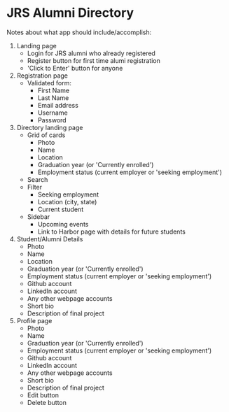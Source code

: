 # JRS Alumni Directory

Notes about what app should include/accomplish:

1. Landing page
   - Login for JRS alumni who already registered
   - Register button for first time alumi registration
   - 'Click to Enter' button for anyone
1. Registration page
   - Validated form:
     - First Name
     - Last Name
     - Email address
     - Username
     - Password
1. Directory landing page
   - Grid of cards
     - Photo
     - Name
     - Location
     - Graduation year (or 'Currently enrolled')
     - Employment status (current employer or 'seeking employment')
   - Search
   - Filter
     - Seeking employment
     - Location (city, state)
     - Current student
   - Sidebar
     - Upcoming events
     - Link to Harbor page with details for future students
1. Student/Alumni Details
   - Photo
   - Name
   - Location
   - Graduation year (or 'Currently enrolled')
   - Employment status (current employer or 'seeking employment')
   - Github account
   - LinkedIn account
   - Any other webpage accounts
   - Short bio
   - Description of final project
1. Profile page
   - Photo
   - Name
   - Graduation year (or 'Currently enrolled')
   - Employment status (current employer or 'seeking employment')
   - Github account
   - LinkedIn account
   - Any other webpage accounts
   - Short bio
   - Description of final project
   - Edit button
   - Delete button
